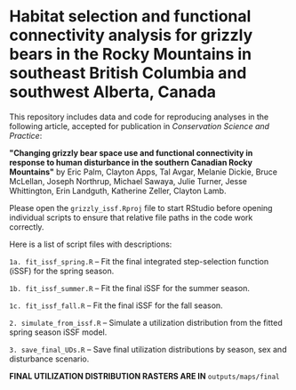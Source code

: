 # Habitat selection and functional connectivity analysis for grizzly bears in the Rocky Mountains in southeast British Columbia and southwest Alberta, Canada

This repository includes data and code for reproducing analyses in the following article, accepted for publication in *Conservation Science and Practice*:

**"Changing grizzly bear space use and functional connectivity in response to human disturbance in the southern Canadian Rocky Mountains"**
by Eric Palm, Clayton Apps, Tal Avgar, Melanie Dickie, Bruce McLellan, Joseph Northrup, Michael Sawaya, Julie Turner, Jesse Whittington, Erin Landguth, Katherine Zeller, Clayton Lamb.


Please open the `grizzly_issf.Rproj` file to start RStudio before opening individual scripts to ensure that relative file paths in the code work correctly.


Here is a list of script files with descriptions: 

`1a. fit_issf_spring.R` – Fit the final integrated step-selection function (iSSF) for the spring season. 

`1b. fit_issf_summer.R` – Fit the final iSSF for the summer season. 

`1c. fit_issf_fall.R` – Fit the final iSSF for the fall season. 

`2. simulate_from_issf.R` – Simulate a utilization distribution from the fitted spring season iSSF model. 

`3. save_final_UDs.R` – Save final utilization distributions by season, sex and disturbance scenario.


**FINAL UTILIZATION DISTRIBUTION RASTERS ARE IN** `outputs/maps/final`